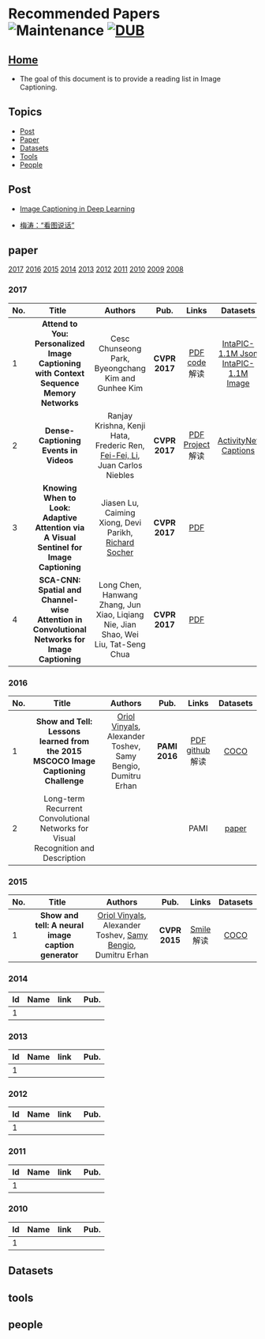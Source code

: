 # Recommended Papers ![Maintenance](https://img.shields.io/maintenance/yes/2017.svg) [![DUB](https://img.shields.io/dub/l/vibe-d.svg)](LICENSE)
## [Home](../../README.md)
- The goal of this document is to provide a reading list in Image Captioning.

## Topics
- [Post](#post)
-  [Paper](#paper)
- [Datasets](#datasets)
- [Tools](#tools)
- [People](#people)




## Post

- [Image Captioning in Deep Learning](https://medium.com/towards-data-science/image-captioning-in-deep-learning-9cd23fb4d8d2)

- [梅涛：“看图说话”](http://mp.weixin.qq.com/s?__biz=MzI1NTE4NTUwOQ==&mid=2650327847&idx=1&sn=26cef37ab1331c51f1e62b50b141d655)



## paper
[2017](#2017) [2016](#2016) [2015](#2015) [2014](#2014) [2013](#2013) [2012](#2012) [2011](#2011) [2010](#2010) [2009](#2009) [2008](#2008)
### 2017
|No.   |Title   |Authors  |Pub.  |Links|Datasets|
|-----|:-----:|:-----:|:-----:|:---:|:---:|
|1|__Attend to You: Personalized Image Captioning with Context Sequence Memory Networks__|Cesc Chunseong Park, Byeongchang Kim and Gunhee Kim|__CVPR 2017__|[PDF](https://arxiv.org/abs/1704.06485) [code](https://github.com/cesc-park/attend2u) 解读|[IntaPIC-1.1M Json](https://drive.google.com/uc?export=download&id=0B3xszfcsfVUBdG0tU3BOQWV0a0E) [IntaPIC-1.1M Image](https://drive.google.com/ucexport=download&id=0B3xszfcsfVUBVkZGU2oxYVl6aDA)|
|2|__Dense-Captioning Events in Videos__|Ranjay Krishna, Kenji Hata, Frederic Ren, [Fei-Fei, Li](http://vision.stanford.edu/publications.html#year2017), Juan Carlos Niebles|__CVPR 2017__|[PDF](https://arxiv.org/abs/1705.00754) [Project](http://cs.stanford.edu/people/ranjaykrishna/densevid/) 解读|[ActivityNet Captions](http://cs.stanford.edu/people/ranjaykrishna/densevid/captions.zip)|
|3|__Knowing When to Look: Adaptive Attention via A Visual Sentinel for Image Captioning__|Jiasen Lu, Caiming Xiong, Devi Parikh, [Richard Socher](http://www.socher.org/)|__CVPR 2017__|[PDF](https://arxiv.org/pdf/1612.01887.pdf)||
|4|__SCA-CNN: Spatial and Channel-wise Attention in Convolutional Networks for Image Captioning__|Long Chen, Hanwang Zhang, Jun Xiao, Liqiang Nie, Jian Shao, Wei Liu, Tat-Seng Chua|__CVPR 2017__|[PDF](https://arxiv.org/pdf/1611.05594.pdf)||



### 2016
|No.  |Title   |Authors  |Pub.  |Links|Datasets|
|-----|:-----:|:-----:|:-----:|:---:|:---:|
|1|__Show and Tell: Lessons learned from the 2015 MSCOCO Image Captioning Challenge__| [Oriol Vinyals](https://research.google.com/pubs/OriolVinyals.html), Alexander Toshev, Samy Bengio, Dumitru Erhan|__PAMI 2016__|[PDF](https://arxiv.org/abs/1609.06647) [github](https://github.com/tensorflow/models/tree/master/research/im2txt) 解读|[COCO](http://cocodataset.org/#home)|
|2|Long-term Recurrent Convolutional Networks for Visual Recognition and Description|||PAMI|[paper](https://arxiv.org/pdf/1411.4389v4.pdf)||


### 2015
|No.  |Title   |Authors  |Pub.  |Links|Datasets|
|-----|:-----:|:-----:|:-----:|:---:|:---:|
|1|__Show and tell: A neural image caption generator__| [Oriol Vinyals](https://research.google.com/pubs/OriolVinyals.html), Alexander Toshev, [Samy Bengio](http://bengio.abracadoudou.com/), Dumitru Erhan|__CVPR 2015__|[Smile](https://static.googleusercontent.com/media/research.google.com/zh-CN//pubs/archive/43274.pdf) <br/>解读| [COCO](http://cocodataset.org/#home)|




### 2014

|Id|Name  | link  | Pub.|
|-----|:-----:|:-----:|:-----:|
|1||||

### 2013

|Id|Name  | link  | Pub.|
|-----|:-----:|:-----:|:-----:|
|1||||

### 2012

|Id|Name  | link  | Pub.|
|-----|:-----:|:-----:|:-----:|
|1||||


### 2011

|Id|Name  | link  | Pub.|
|-----|:-----:|:-----:|:-----:|
|1||||


### 2010

|Id|Name  | link  | Pub.|
|-----|:-----:|:-----:|:-----:|
|1||||


## Datasets






## tools



## people





